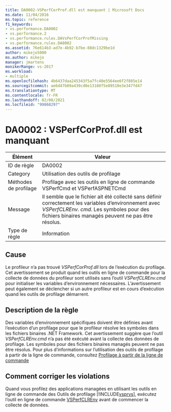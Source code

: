 ```yaml
---
title: DA0002-VSPerfCorProf.dll est manquant | Microsoft Docs
ms.date: 11/04/2016
ms.topic: reference
f1_keywords:
- vs.performance.DA0002
- vs.performance.2
- vs.performance.rules.DAVsPerfCorProfMissing
- vs.performance.rules.DA0002
ms.assetid: 76e614b3-ad7e-4b92-b7be-88dc1329be1d
author: mikejo5000
ms.author: mikejo
manager: jmartens
monikerRange: vs-2017
ms.workload:
- multiple
ms.openlocfilehash: 4b6437daa245343f5a7fc40e5564ee6f2f885e14
ms.sourcegitcommit: ae6d47b09a439cd0e13180f5e89510e3e347fd47
ms.translationtype: MT
ms.contentlocale: fr-FR
ms.lasthandoff: 02/08/2021
ms.locfileid: "99868297"
---
```

# <a name="da0002-vsperfcorprofdll-is-missing"></a>DA0002 : VSPerfCorProf.dll est manquant

|Élément|Valeur|
|-|-|
|ID de règle|DA0002|
|Category|Utilisation des outils de profilage|
|Méthodes de profilage|Profilage avec les outils en ligne de commande VSPerfCmd et VSPerfASPNETCmd|
|Message|Il semble que le fichier ait été collecté sans définir correctement les variables d’environnement avec *VSPerfCLREnv. cmd*. Les symboles pour des fichiers binaires managés peuvent ne pas être résolus.|
|Type de règle|Information|

## <a name="cause"></a>Cause
 Le profileur n’a pas trouvé *VSPerfCorProf.dll* lors de l’exécution du profilage. Cet avertissement se produit quand les outils en ligne de commande pour la collecte de données du profileur sont utilisés sans l’outil *VSPerfCLREnv.cmd* pour initialiser les variables d’environnement nécessaires. L’avertissement peut également se déclencher si un autre profileur est en cours d’exécution quand les outils de profilage démarrent.

## <a name="rule-description"></a>Description de la règle
 Des variables d’environnement spécifiques doivent être définies avant l’exécution d’un profilage pour que le profileur résolve les symboles dans les fichiers binaires .NET Framework. Cet avertissement suggère que l’outil *VSPerfCLREnv.cmd* n’a pas été exécuté avant la collecte des données de profilage. Les symboles pour des fichiers binaires managés peuvent ne pas être résolus. Pour plus d’informations sur l’utilisation des outils de profilage à partir de la ligne de commande, consultez [Profilage à partir de la ligne de commande](../profiling/using-the-profiling-tools-from-the-command-line.md)

## <a name="how-to-fix-violations"></a>Comment corriger les violations
 Quand vous profilez des applications managées en utilisant les outils en ligne de commande des Outils de profilage [!INCLUDE[vsprvs](../code-quality/includes/vsprvs_md.md)], exécutez l’outil en ligne de commande [VSPerfCLREnv](../profiling/vsperfclrenv.md) avant de commencer la collecte de données.
